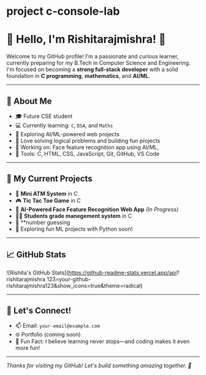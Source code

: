 # project c-console-lab
# 👑 Hello, I'm Rishitarajmishra! 👑

Welcome to my GitHub profile! I'm a passionate and curious learner, currently preparing for my B.Tech in Computer Science and Engineering. I'm focused on becoming a **strong full-stack developer** with a solid foundation in **C programming**, **mathematics**, and **AI/ML**.

---

## 🚀 About Me
- 🎓 Future CSE student
- 💻 Currently learning: `C`, `DSA`, and `Maths`
- 🌱 Exploring AI/ML-powered web projects
- 🧠 Love solving logical problems and building fun projects
- 🔭 Working on: Face feature recognition app using AI/ML,
- 🧰 Tools: C, HTML, CSS, JavaScript, Git, GitHub, VS Code

---

## 📌 My Current Projects
- 🔐 **Mini ATM System** in C  
- 🎮 **Tic Tac Toe Game** in C  
- 🤖 **AI-Powered Face Feature Recognition Web App** *(In Progress)*  
- 👩‍🎓 **Students grade manegement 
system** in C
- 🔢 **number guessing 
- 🧪 Exploring fun ML projects with Python soon!

---

## 📈 GitHub Stats
![Rishita's GitHub Stats](https://github-readme-stats.vercel.app/api? rishitarajmishra 123=your-github-rishitarajmishra123&show_icons=true&theme=radical)

---

## 💬 Let's Connect!
- 📫 Email: `your-email@example.com`
- 🌐 Portfolio (coming soon)
- 🌟 Fun Fact: I believe learning never stops—and coding makes it even more fun!

---

_Thanks for visiting my GitHub! Let's build something amazing together. 💖_
